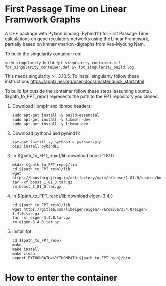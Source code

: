 # First Passage Time on Linear Framwork Graphs

A C++ package with Python binding (Pybind11) for First Passage Time calculations on gene regulatory networks using the Linear Framework, partially based on kmnam/markov-digraphs from Kee-Myoung Nam.

To build the singularity container run: 
```
sudo singularity build fpt_singularity_container.sif fpt_singularity_container.def &> fpt_singularity_build.log
```
This needs singularity >= 3.10.5. To install singularity follow these instructions https://apptainer.org/user-docs/master/quick_start.html

To build fpt outside the container follow these steps (assuming ubuntu). ${path_to_FPT_repo} represents the path to the FPT repository you cloned.  
1) Download libmpfr and libmpc headers:
   
    ```
    sudo apt-get install -y build-essential
    sudo apt-get install -y libmpfr-dev
    sudo apt-get install -y libmpc-dev
    ```
    
2) Download python3 and pybind11:

    ```
    apt-get install -y python3.8 python3-pip
    pip3 install pybind11
    ```
3) In ${path_to_FPT_repo}/lib download boost-1.81.0

    ```
    mkdir ${path_to_FPT_repo}/lib 
    cd ${path_to_FPT_repo}/lib
    wget https://boostorg.jfrog.io/artifactory/main/release/1.81.0/source/boost_1_81_0.tar.gz
    tar -xf boost_1_81_0.tar.gz
    rm boost_1_81_0.tar.gz
    ```
    
4) in ${path_to_FPT_repo}/lib download eigen-3.4.0

    ```
    cd ${path_to_FPT_repo}/lib
    wget https://gitlab.com/libeigen/eigen/-/archive/3.4.0/eigen-3.4.0.tar.gz
    tar -xf eigen-3.4.0.tar.gz
    rm eigen-3.4.0.tar.gz
    ```

5) install fpt
    
    ```
    cd ${path_to_FPT_repo}
    make
    make install
    make clean
    export PYTHONPATH=$PYTHONPATH:${path_to_FPT_repo}/bin
    ```

# How to enter the container



